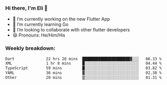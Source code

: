 ### Hi there, I'm Eli 👋
- 🔭 I’m currently working on the new Flutter App
- 🌱 I’m currently learning Go
- 🦄 I’m looking to collaborate with other flutter developers
- 😄 Pronouns: He/Him/His

### Weekly breakdown:
<!--START_SECTION:waka-->

```txt
Dart              22 hrs 20 mins  █████████████████████▓░░░   86.33 %
XML               1 hr 8 mins     █░░░░░░░░░░░░░░░░░░░░░░░░   04.44 %
TypeScript        59 mins         █░░░░░░░░░░░░░░░░░░░░░░░░   03.82 %
YAML              36 mins         ▓░░░░░░░░░░░░░░░░░░░░░░░░   02.38 %
Other             20 mins         ▒░░░░░░░░░░░░░░░░░░░░░░░░   01.31 %
```

<!--END_SECTION:waka-->
